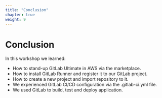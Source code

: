 ```yaml
---
title: "Conclusion"
chapter: true
weight: 9
---
```


# Conclusion

In this workshop we learned:

- How to stand-up GitLab Ultimate in AWS via the marketplace.
- How to install GitLab Runner and register it to our GitLab project.
- How to create a new project and import repository to it.
- We experienced GitLab CI/CD configuration via the .gitlab-ci.yml file.
- We used GitLab to build, test and deploy application. 
